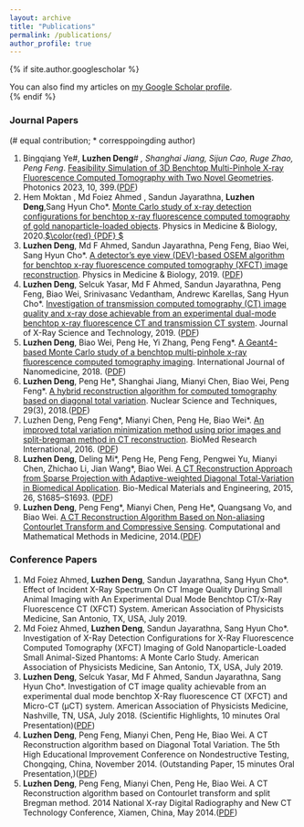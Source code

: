 ```yaml
---
layout: archive
title: "Publications"
permalink: /publications/
author_profile: true
---
```


{% if site.author.googlescholar %}
  <div class="wordwrap">You can also find my articles on <a href="{{site.author.googlescholar}}">my Google Scholar profile</a>.</div>
{% endif %}

### Journal Papers
(# equal contribution; * corresppoingding author)

1. Bingqiang Ye#, **Luzhen Deng**# *, Shanghai Jiang, Sijun Cao, Ruge Zhao, Peng Feng*. [Feasibility Simulation of 3D Benchtop Multi-Pinhole X-ray Fluorescence Computed Tomography with Two Novel Geometries](https://www.mdpi.com/2304-6732/10/4/399). Photonics 2023, 10, 399.(<a href="https://luzhen-deng.github.io/luzhendeng.github.io/files/2023Feasibility.pdf">PDF</a>)
2. Hem Moktan , Md Foiez Ahmed , Sandun Jayarathna, **Luzhen Deng**,Sang Hyun Cho*. [Monte Carlo study of x-ray detection configurations for benchtop x-ray fluorescence computed tomography of gold nanoparticle-loaded objects](https://iopscience.iop.org/article/10.1088/1361-6560/ab9774/meta). Physics in Medicine & Biology, 2020.[$\color{red} {PDF} $](https://luzhen-deng.github.io/luzhendeng.github.io/files/2019Adetector’seye.pdf)
3. **Luzhen Deng**, Md F Ahmed, Sandun Jayarathna, Peng Feng, Biao Wei, Sang Hyun Cho*. [A detector’s eye view (DEV)-based OSEM algorithm for benchtop x-ray fluorescence computed tomography (XFCT) image reconstruction](https://iopscience.iop.org/article/10.1088/1361-6560/ab0e9d/meta). Physics in Medicine & Biology, 2019. (<a href="https://luzhen-deng.github.io/luzhendeng.github.io/files/2019Adetector’seye.pdf">PDF</a>)
4. **Luzhen Deng**, Selcuk Yasar, Md F Ahmed, Sandun Jayarathna, Peng Feng, Biao Wei, Srinivasanc Vedantham, Andrewc Karellas, Sang Hyun Cho*. [Investigation of transmission computed tomography (CT) image quality and x-ray dose achievable from an experimental dual-mode benchtop x-ray fluorescence CT and transmission CT system](https://content.iospress.com/articles/journal-of-x-ray-science-and-technology/xst180457). Journal of X-Ray Science and Technology, 2019. (<a href="https://luzhen-deng.github.io/luzhendeng.github.io/files/2019Investigation.pdf">PDF</a>)
5. **Luzhen Deng**, Biao Wei, Peng He, Yi Zhang, Peng Feng*. [A Geant4-based Monte Carlo study of a benchtop multi-pinhole x-ray fluorescence computed tomography imaging](https://www.tandfonline.com/doi/full/10.2147/IJN.S179875). International Journal of Nanomedicine, 2018. (<a href="https://luzhen-deng.github.io/luzhendeng.github.io/files/2018geant4-based-monte-carlo-study-of-a-benchtop-multi-pinhole-X-ray.pdf">PDF</a>)
6. **Luzhen Deng**, Peng He*, Shanghai Jiang, Mianyi Chen,  Biao Wei, Peng Feng*. [A hybrid reconstruction algorithm for computed tomography based on diagonal total variation](https://link.springer.com/article/10.1007/s41365-018-0376-2).  Nuclear Science and Techniques, 29(3), 2018.(<a href="https://luzhen-deng.github.io/luzhendeng.github.io/files/2018computed.pdf">PDF</a>)
7. Luzhen Deng, Peng Feng*, Mianyi Chen, Peng He, Biao Wei*. [An improved total variation minimization method using prior images and split-bregman method in CT reconstruction](https://onlinelibrary.wiley.com/doi/full/10.1155/2016/3094698). BioMed Research International, 2016. (<a href="https://luzhen-deng.github.io/luzhendeng.github.io/files/2016An.pdf">PDF</a>)
8. **Luzhen Deng**,  Deling Mi*, Peng He, Peng Feng, Pengwei Yu, Mianyi Chen, Zhichao Li, Jian Wang*, Biao Wei. [A CT Reconstruction Approach from Sparse Projection with Adaptive-weighted Diagonal Total-Variation in Biomedical Application](https://content.iospress.com/articles/bio-medical-materials-and-engineering/bme1468). Bio-Medical Materials and Engineering, 2015, 26, S1685–S1693. (<a href="https://luzhen-deng.github.io/luzhendeng.github.io/files/2015ACT.pdf">PDF</a>)
9. **Luzhen Deng**, Peng Feng*, Mianyi Chen, Peng He*, Quangsang Vo, and Biao Wei. [A CT Reconstruction Algorithm Based on Non-aliasing Contourlet Transform and Compressive Sensing](https://onlinelibrary.wiley.com/doi/full/10.1155/2014/753615). Computational and Mathematical Methods in Medicine, 2014.(<a href="https://luzhen-deng.github.io/luzhendeng.github.io/files/2014ACT.pdf">PDF</a>)

### Conference Papers
1. Md Foiez Ahmed, **Luzhen Deng**, Sandun Jayarathna, Sang Hyun Cho*. Effect of Incident X-Ray Spectrum On CT Image Quality During Small Animal Imaging with An Experimental Dual Mode Benchtop CT/x-Ray Fluorescence CT (XFCT) System. American Association of Physicists Medicine, San Antonio, TX, USA, July 2019.
2. Md Foiez Ahmed, **Luzhen Deng**, Sandun Jayarathna, Sang Hyun Cho*. Investigation of X-Ray Detection Configurations for X-Ray Fluorescence Computed Tomography (XFCT) Imaging of Gold Nanoparticle-Loaded Small Animal-Sized Phantoms: A Monte Carlo Study. American Association of Physicists Medicine, San Antonio, TX, USA, July 2019.
3. **Luzhen Deng**, Selcuk Yasar, Md F Ahmed, Sandun Jayarathna, Sang Hyun Cho*. Investigation of CT image quality achievable from an experimental dual mode benchtop X-Ray fluorescence CT (XFCT) and Micro-CT (µCT) system. American Association of Physicists Medicine, Nashville, TN, USA, July 2018.  (Scientific Highlights, 10 minutes Oral Presentation)(<a href="http://academicpages.github.io/files/paper3.pdf">PDF</a>)
4. **Luzhen Deng**, Peng Feng, Mianyi Chen, Peng He, Biao Wei. A CT Reconstruction algorithm based on Diagonal Total Variation. The 5th High Educational Improvement Conference on Nondestructive Testing, Chongqing, China, November 2014. (Outstanding Paper, 15 minutes Oral Presentation,)(<a href="https://luzhen-deng.github.io/luzhendeng.github.io/files/2023Feasibility%20Simulation%20of%203D%20Benchtop%20Multi-Pinhole.pdf">PDF</a>)
5. **Luzhen Deng**, Peng Feng, Mianyi Chen, Peng He, Biao Wei. A CT Reconstruction algorithm based on Contourlet transform and split Bregman method. 2014 National X-ray Digital Radiography and New CT Technology Conference, Xiamen, China, May 2014.(<a href="https://luzhen-deng.github.io/luzhendeng.github.io/files/2023Feasibility%20Simulation%20of%203D%20Benchtop%20Multi-Pinhole.pdf">PDF</a>)

